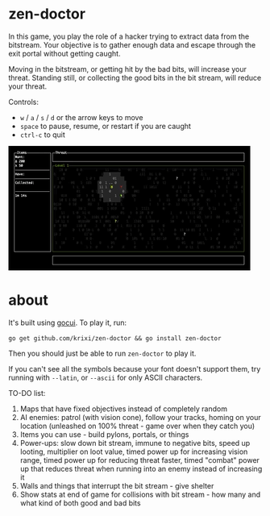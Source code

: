 # zen-doctor
In this game, you play the role of a hacker trying to extract data from the bitstream.
Your objective is to gather enough data and escape through the exit portal without getting caught.

Moving in the bitstream, or getting hit by the bad bits, will increase your threat. Standing still, or collecting
the good bits in the bit stream, will reduce your threat. 


Controls:
- `w` / `a` / `s` / `d` or the arrow keys to move
- `space` to pause, resume, or restart if you are caught
- `ctrl-c` to quit

![demo](demo.gif)


# about
It's built using [gocui](https://github.com/jroimartin/gocui). To play it, run:

```shell
go get github.com/krixi/zen-doctor && go install zen-doctor
```

Then you should just be able to run `zen-doctor` to play it. 

If you can't see all the symbols because your font doesn't support them, try running with `--latin`, or `--ascii` for only ASCII characters.


TO-DO list:

1. Maps that have fixed objectives instead of completely random
2. AI enemies: patrol (with vision cone), follow your tracks, homing on your location (unleashed on 100% threat - game over when they catch you)
3. Items you can use - build pylons, portals, or things
4. Power-ups: slow down bit stream, immune to negative bits, speed up looting, multiplier on loot value, timed power up for increasing vision range, timed power up for reducing threat faster, timed "combat" power up that reduces threat when running into an enemy instead of increasing it
5. Walls and things that interrupt the bit stream - give shelter
6. Show stats at end of game for collisions with bit stream - how many and what kind of both good and bad bits